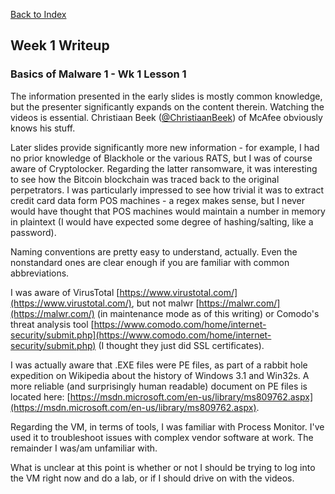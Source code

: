 [Back to Index](https://jaegermeiste.github.io/DefenseAgainstTheDarkArts/)

## Week 1 Writeup

### Basics of Malware 1 - Wk 1 Lesson 1

The information presented in the early slides is mostly common knowledge, but the presenter significantly expands on the content therein. Watching the videos is essential. Christiaan Beek ([@ChristiaanBeek](https://twitter.com/ChristiaanBeek)) of McAfee obviously knows his stuff.

Later slides provide significantly more new information - for example, I had no prior knowledge of Blackhole or the various RATS, but I was of course aware of Cryptolocker. Regarding the latter ransomware, it was interesting to see how the Bitcoin blockchain was traced back to the original perpetrators. I was particularly impressed to see how trivial it was to extract credit card data form POS machines - a regex makes sense, but I never would have thought that POS machines would maintain a number in memory in plaintext (I would have expected some degree of hashing/salting, like a password). 

Naming conventions are pretty easy to understand, actually. Even the nonstandard ones are clear enough if you are familiar with common abbreviations.

I was aware of VirusTotal [https://www.virustotal.com/](https://www.virustotal.com/), but not malwr [https://malwr.com/](https://malwr.com/) (in maintenance mode as of this writing) or Comodo's threat analysis tool [https://www.comodo.com/home/internet-security/submit.php](https://www.comodo.com/home/internet-security/submit.php) (I thought they just did SSL certificates).

I was actually aware that .EXE files were PE files, as part of a rabbit hole expedition on Wikipedia about the history of Windows 3.1 and Win32s. A more reliable (and surprisingly human readable) document on PE files is located here: [https://msdn.microsoft.com/en-us/library/ms809762.aspx](https://msdn.microsoft.com/en-us/library/ms809762.aspx).

Regarding the VM, in terms of tools, I was familiar with Process Monitor. I've used it to troubleshoot issues with complex vendor software at work. The remainder I was/am unfamiliar with.

What is unclear at this point is whether or not I should be trying to log into the VM right now and do a lab, or if I should drive on with the videos.
